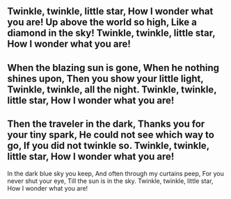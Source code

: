 Twinkle, twinkle, little star,
How I wonder what you are!
Up above the world so high,
Like a diamond in the sky!
Twinkle, twinkle, little star,
How I wonder what you are!
-
When the blazing sun is gone,
When he nothing shines upon,
Then you show your little light,
Twinkle, twinkle, all the night.
Twinkle, twinkle, little star,
How I wonder what you are!
-
Then the traveler in the dark,
Thanks you for your tiny spark,
He could not see which way to go,
If you did not twinkle so.
Twinkle, twinkle, little star,
How I wonder what you are!
-
In the dark blue sky you keep,
And often through my curtains peep,
For you never shut your eye,
Till the sun is in the sky.
Twinkle, twinkle, little star,
How I wonder what you are!
